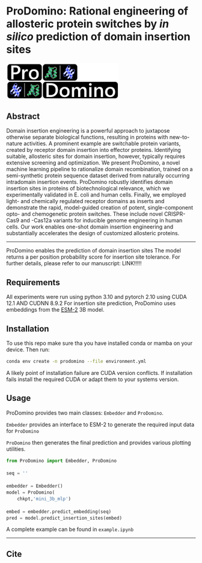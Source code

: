 # ProDomino: Rational engineering of allosteric protein switches by *in silico* prediction of domain insertion sites

<img src="img/ProDomino.png" alt="drawing" width="300"/>  

## Abstract 

Domain insertion engineering is a powerful approach to juxtapose otherwise separate biological functions, resulting in proteins with new-to-nature activities. A prominent example are switchable protein variants, created by receptor domain insertion into effector proteins. Identifying suitable, allosteric sites for domain insertion, however, typically requires extensive screening and optimization.
We present ProDomino, a novel machine learning pipeline to rationalize domain recombination, trained on a semi-synthetic protein sequence dataset derived from naturally occurring intradomain insertion events. ProDomino robustly identifies domain insertion sites in proteins of biotechnological relevance, which we experimentally validated in E. coli and human cells. Finally, we employed light- and chemically regulated receptor domains as inserts and demonstrate the rapid, model-guided creation of potent, single-component opto- and chemogenetic protein switches. These include novel CRISPR-Cas9 and -Cas12a variants for inducible genome engineering in human cells. Our work enables one-shot domain insertion engineering and substantially accelerates the design of customized allosteric proteins.


---

ProDomino enables the prediction of domain insertion sites  The model returns a per position probability score for insertion site tolerance.
For further details, please refer to our manuscript: LINK!!!!!

## Requirements

All experiments were run using python 3.10 and pytorch 2.10 using CUDA 12.1 AND CUDNN 8.9.2
For insertion site prediction, ProDomino uses embeddings from the [ESM-2](https://github.com/facebookresearch/esm) 3B model.

## Installation

To use this repo make sure tha you have installed conda or mamba on your device.
Then run:
```bash
conda env create -n prodomino --file environment.yml
```

A likely point of installation failure are CUDA version conflicts. If installation fails install the required CUDA or adapt them to your systems version.


## Usage

ProDomino provides two main classes: `Embedder` and `ProDomino`.

`Embedder` provides an interface to ESM-2 to generate the required input data for `ProDomino`

`ProDomino` then generates the final prediction and provides various plotting utilities.

```python
from ProDomino import Embedder, ProDomino

seq = ''

embedder = Embedder()
model = ProDomino(
    chkpt,'mini_3b_mlp')

embed = embedder.predict_embedding(seq)
pred = model.predict_insertion_sites(embed)
```

A complete example can be found in `example.ipynb`




---
## Cite




